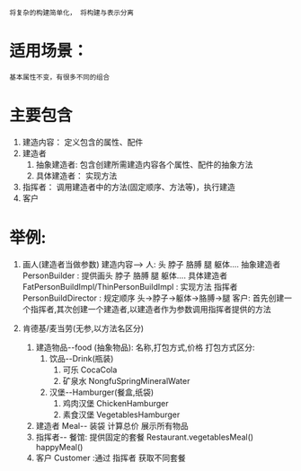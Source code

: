     将复杂的构建简单化， 将构建与表示分离

适用场景：  
==
    基本属性不变，有很多不同的组合 


主要包含
====
1. 建造内容： 定义包含的属性、配件
2. 建造者
    1. 抽象建造者: 包含创建所需建造内容各个属性、配件的抽象方法
    2. 具体建造者： 实现方法
3. 指挥者： 调用建造者中的方法(固定顺序、方法等)，执行建造
4. 客户

举例:
====

1. 画人(建造者当做参数)
    建造内容--> 人: 头 脖子 胳膊 腿 躯体....
    抽象建造者    PersonBuilder : 提供画头 脖子 胳膊 腿 躯体....
    具体建造者    FatPersonBuildImpl/ThinPersonBuildImpl : 实现方法
    指挥者        PersonBuildDirector : 规定顺序 头->脖子->躯体->胳膊->腿
    客户:  首先创建一个指挥者,其次创建一个建造者,以建造者作为参数调用指挥者提供的方法


2. 肯德基/麦当劳(无参,以方法名区分)
    1. 建造物品--food (抽象物品): 名称,打包方式,价格
        打包方式区分:
        1. 饮品--Drink(瓶装)
           1. 可乐  CocaCola
           2. 矿泉水 NongfuSpringMineralWater
        2. 汉堡--Hamburger(餐盒,纸袋)
            1. 鸡肉汉堡 ChickenHamburger
            2. 素食汉堡 VegetablesHamburger
    2. 建造者 Meal-- 装袋 计算总价 展示所有物品
    3. 指挥者-- 餐馆:  提供固定的套餐 Restaurant.vegetablesMeal()   happyMeal()
    4. 客户  Customer :通过 指挥者 获取不同套餐
